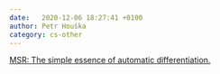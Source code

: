 ```yaml
---
date:   2020-12-06 18:27:41 +0100
author: Petr Houška
category: cs-other
---	
```

[MSR: The simple essence of automatic differentiation.](https://www.youtube.com/watch?v=ne99laPUxN4)
